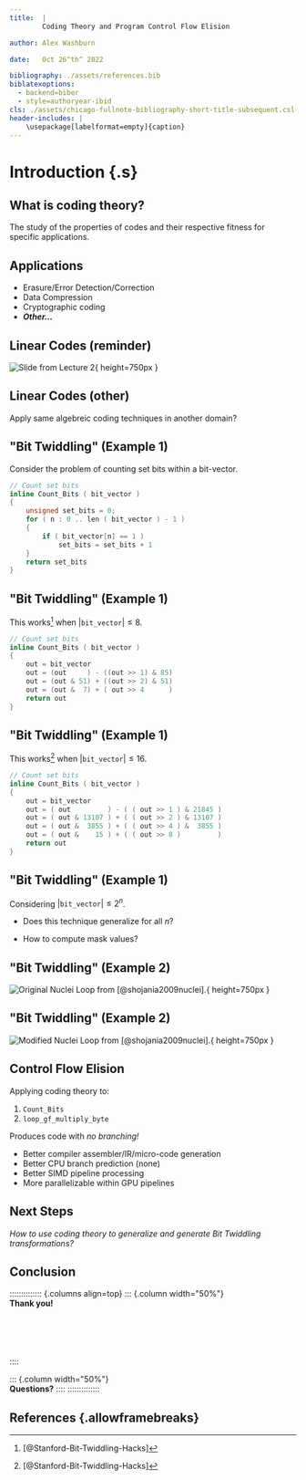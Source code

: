```yaml
---
title:  |
        Coding Theory and Program Control Flow Elision

author: Alex Washburn

date:   Oct 26^th^ 2022

bibliography: ./assets/references.bib
biblatexoptions:
  - backend=biber
  - style=authoryear-ibid
cls: ./assets/chicago-fullnote-bibliography-short-title-subsequent.csl
header-includes: |
    \usepackage[labelformat=empty]{caption}
---
```


# Introduction {.s}

## What is coding theory?

The study of the properties of codes and their respective fitness for specific applications.

## Applications

- Erasure/Error Detection/Correction
- Data Compression
- Cryptographic coding
- ***Other...***


## Linear Codes (reminder)

![Slide from Lecture 2](./assets/Lecture-2-Example.png){ height=750px }


## Linear Codes (other)

Apply same algebreic coding techniques in another domain?


## "Bit Twiddling" (Example 1)

Consider the problem of counting set bits within a bit-vector.

```C
// Count set bits
inline Count_Bits ( bit_vector )
{
    unsigned set_bits = 0;
    for ( n : 0 .. len ( bit_vector ) - 1 )
    {
        if ( bit_vector[n] == 1 )
            set_bits = set_bits + 1
    }
    return set_bits
}
```

## "Bit Twiddling" (Example 1)

This works[^1] when $\left\lvert \mathtt{bit\_vector} \right\rvert \le 8$.

```C
// Count set bits
inline Count_Bits ( bit_vector )
{
    out = bit_vector
    out = (out     ) - ((out >> 1) & 85)
    out = (out & 51) + ((out >> 2) & 51)
    out = (out &  7) + ( out >> 4      )
    return out
}
```

## "Bit Twiddling" (Example 1)

This works[^1] when $\left\lvert \mathtt{bit\_vector} \right\rvert \le 16$.

```C
// Count set bits
inline Count_Bits ( bit_vector )
{
    out = bit_vector
    out = ( out         ) - ( ( out >> 1 ) & 21845 )
    out = ( out & 13107 ) + ( ( out >> 2 ) & 13107 )
    out = ( out &  3855 ) + ( ( out >> 4 ) &  3855 )
    out = ( out &    15 ) + ( ( out >> 8 )         )
    return out
}
```

[^1]: [@Stanford-Bit-Twiddling-Hacks]


## "Bit Twiddling" (Example 1)

Considering $\left\lvert \mathtt{bit\_vector} \right\rvert \le 2^n$.

- Does this technique generalize for all $n$?

- How to compute mask values?


## "Bit Twiddling" (Example 2)

![Original Nuclei Loop from [@shojania2009nuclei].](./assets/Nuclei-Example-Original.png){ height=750px }


## "Bit Twiddling" (Example 2)

![Modified Nuclei Loop from [@shojania2009nuclei].](./assets/Nuclei-Example-Coded.png){ height=750px }


## Control Flow Elision

Applying coding theory to:

  1. `Count_Bits`
  2. `loop_gf_multiply_byte`

Produces code with *no branching!*

- Better compiler assembler/IR/micro-code generation
- Better CPU branch prediction (none)
- Better SIMD pipeline processing
- More parallelizable within GPU pipelines

## Next Steps

*How to use coding theory to generalize and generate Bit Twiddling transformations?*

## Conclusion

:::::::::::::: {.columns align=top}
::: {.column width="50%"}
\
**Thank you!**
\
\
\
\
\
\
::::

::: {.column width="50%"}
\
**Questions?**
::::
::::::::::::::

## References {.allowframebreaks}